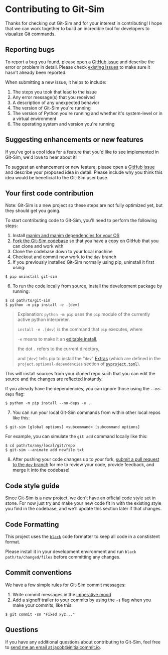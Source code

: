 # Contributing to Git-Sim

Thanks for checking out Git-Sim and for your interest in contributing! I hope
that we can work together to build an incredible tool for developers to
visualize Git commands.

## Reporting bugs

To report a bug you found, please open a [GitHub issue](https://github.com/initialcommit-com/git-sim/issues/new)
and describe the error or problem in detail. Please check [existing issues](https://github.com/initialcommit-com/git-sim/issues)
to make sure it hasn't already been reported.

When submitting a new issue, it helps to include:

1) The steps you took that lead to the issue
2) Any error message(s) that you received
3) A description of any unexpected behavior
4) The version of Git-Sim you're running
5) The version of Python you're running and whether it's system-level or in a virtual environment
6) The operating system and version you're running

## Suggesting enhancements or new features

If you've got a cool idea for a feature that you'd like to see implemented in
Git-Sim, we'd love to hear about it!

To suggest an enhancement or new feature, please open a [GitHub issue](https://github.com/initialcommit-com/git-sim/issues/new)
and describe your proposed idea in detail. Please include why you think this
idea would be beneficial to the Git-Sim user base.

## Your first code contribution

Note: Git-Sim is a new project so these steps are not fully optimized yet, but
they should get you going.

To start contributing code to Git-Sim, you'll need to perform the following
steps:

1) Install [manim and manim dependencies for your OS](https://www.manim.community/)
2) [Fork the Git-Sim codebase](https://github.com/initialcommit-com/git-sim/fork)
so that you have a copy on GitHub that you can clone and work with
3) Clone the codebase down to your local machine
4) Checkout and commit new work to the `dev` branch
5) If you previously installed Git-Sim normally using pip, uninstall it first using:

```console
$ pip uninstall git-sim
```

6) To run the code locally from source, install the development package by running:

```console
$ cd path/to/git-sim
$ python -m pip install -e .[dev]
```

> Explanation: `python -m pip` uses the `pip` module of the currently active python interpreter.
>
> `install -e .[dev]` is the command that `pip` executes, where
>
> `-e` means to make it an [editable install](https://setuptools.pypa.io/en/latest/userguide/development_mode.html),
>
> the dot `.` refers to the current directory,
>
> and `[dev]` tells pip to install the "`dev`" [Extras](https://packaging.python.org/en/latest/tutorials/installing-packages/#installing-extras) (which are defined in the `project.optional-dependencies` section of [`pyproject.toml`](./pyproject.toml)).

This will install sources from your cloned repo such that you can edit the source and the changes are reflected instantly.

If you already have the dependencies, you can ignore those using the `--no-deps` flag:

```console
$ python -m pip install --no-deps -e .
```

7) You can run your local Git-Sim commands from within other local repos like this:

```console
$ git-sim [global options] <subcommand> [subcommand options]
```

For example, you can simulate the `git add` command locally like this:

```console
$ cd path/to/any/local/git/repo
$ git-sim --animate add newfile.txt
```

8) After pushing your code changes up to your fork, [submit a pull request to the `dev` branch](https://github.com/initialcommit-com/git-sim/compare) for me
to review your code, provide feedback, and merge it into the codebase!

## Code style guide

Since Git-Sim is a new project, we don't have an official code style set in
stone. For now just try and make your new code fit in with the existing style
you find in the codebase, and we'll update this section later if that changes.

## Code Formatting

This project uses the [`black`](https://github.com/psf/black) code formatter to keep all code in a constistent format.

Please install it in your development environment and run `black path/to/changed/files` before committing any changes.

## Commit conventions

We have a few simple rules for Git-Sim commit messages:

1) Write commit messages in the [imperative mood](https://initialcommit.com/blog/Git-Commit-Message-Imperative-Mood)
2) Add a signoff trailer to your commits by using the `-s` flag when you make
your commits, like this:

```
$ git commit -sm "Fixed xyz..."
```

## Questions

If you have any additional questions about contributing to Git-Sim, feel free
to [send me an email at jacob@initialcommit.io](mailto:jacob@initialcommit.io).
